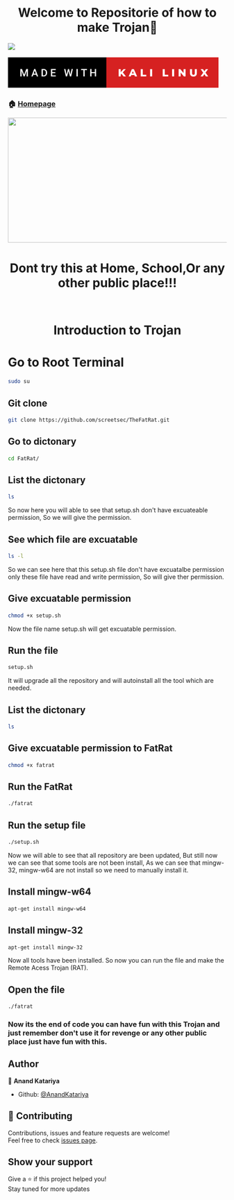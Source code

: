 
<h1 align="center">Welcome to Repositorie of how to make Trojan👋</h1>
<p>
<img src="https://img.shields.io/badge/version-0.1-blue.svg?cacheSeconds=2592000" />
</p>
<img src="https://raw.githubusercontent.com/AnandKatariya/Kali-Linux-Jupyter-Notebook-Installation/a9eea7518be7dadfdc60ac934d98e59735590209/Image/made-with-kali-linux.svg" >


### 🏠 [Homepage](https://github.com/AnandKatariya?tab=repositories)
<p align =center >
  <img src="https://eadn-wc05-3736104.nxedge.io/wp-content/uploads/2022/06/Trojan-Horse-Virus_MAIN-IMAGE-scaled.jpeg" height='288' width='512' />
</p>

<h1 align="center">Dont try this at Home, School,Or any other public place!!!</h1>
<br>

<h1 align="center"> Introduction to Trojan</h1>
<p>
 
# Go to Root Terminal
```sh
sudo su
```
## Git clone
```sh
git clone https://github.com/screetsec/TheFatRat.git
```
  ## Go to dictonary
```sh
cd FatRat/
```
## List the  dictonary
```sh
ls
```
So now here you will able to see that setup.sh don't have excuateable permission, So we will give the permission.

## See which file are excuatable
```sh
ls -l
```
So we can see here that this setup.sh file don't have excuatalbe permission only these file have read and write permission, So will give ther permission.

## Give excuatable permission
```sh
chmod +x setup.sh
```
 Now the file name setup.sh will get excuatable permission.
  
  ## Run the file
```sh
setup.sh
```
 It will upgrade all the repository and will autoinstall all the tool which are needed.
  
  ## List the dictonary
```sh
ls 
```
  
## Give excuatable permission to FatRat
```sh
chmod +x fatrat
```
  
## Run the FatRat
```sh
./fatrat
```

  ## Run the setup file
```sh
./setup.sh
``` 
  Now we will able to see that all repository are been updated, But still now we can see that some tools are not been install, As we can see that mingw-32, mingw-w64 are not install so we need to manually install it.

 ## Install mingw-w64
```sh
apt-get install mingw-w64
```
  
   ## Install mingw-32
```sh
apt-get install mingw-32
```
Now all tools have been installed. So now you can run the file and make the Remote Acess Trojan (RAT).

  ## Open the file
```sh
./fatrat
```
 <h3> Now its the end of code you can have fun with this Trojan and just remember don't use it for revenge or any other public place just have fun with this. </h3>

## Author

👤 **Anand Katariya**

* Github: [@AnandKatariya](https://github.com/AnandKatariya)

## 🤝 Contributing

Contributions, issues and feature requests are welcome!<br />Feel free to check [issues page](https://github.com/AnandKatariya/Create-Trojan/issues).

## Show your support

Give a ⭐️ if this project helped you! <br>
Stay tuned for more updates
